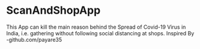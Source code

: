 # ScanAndShopApp

This App can kill the main reason behind the Spread of Covid-19 Virus in India, i.e. gathering without following social distancing at shops.
Inspired By -github.com/payare35
